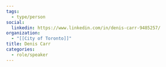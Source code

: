```yaml
---
tags:
  - type/person
social:
  linkedin: https://www.linkedin.com/in/denis-carr-9485257/
organization:
  - "[[City of Toronto]]"
title: Denis Carr
categories:
  - role/speaker
---
```

